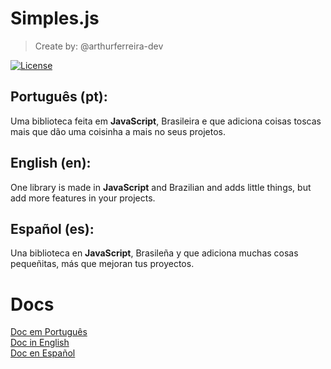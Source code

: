 # Simples.js
> Create by: @arthurferreira-dev

[![License](https://img.shields.io/badge/any_text-you_like-blue)](LICENSE)

## Português (pt):

Uma biblioteca feita em **JavaScript**, Brasileira e que adiciona coisas toscas mais que dão uma coisinha a mais no seus projetos.

## English (en):

One library is made in **JavaScript** and Brazilian and adds little things, but add more features in your projects.

## Español (es):

Una biblioteca en **JavaScript**, Brasileña y que adiciona muchas cosas pequeñitas, más que mejoran tus proyectos.

# Docs

[Doc em Português](docs/doc-pt.md) <br>
[Doc in English](docs/doc-en.md) <br>
[Doc en Español](docs/doc-es.md)